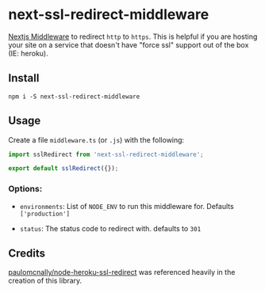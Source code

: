 # next-ssl-redirect-middleware

[Nextjs Middleware](https://nextjs.org/docs/middleware) to redirect `http` to `https`.  This is helpful if you are hosting your site on a service that doesn't have "force ssl" support out of the box (IE: heroku).

## Install 

`npm i -S next-ssl-redirect-middleware`

## Usage

Create a file `middleware.ts` (or `.js`) with the following:

```typescript
import sslRedirect from 'next-ssl-redirect-middleware';

export default sslRedirect({});
```

### Options:

- `environments`: List of `NODE_ENV` to run this middleware for.  Defaults `['production']`

- `status`: The status code to redirect with.  defaults to `301`

## Credits

[paulomcnally/node-heroku-ssl-redirect](https://github.com/paulomcnally/node-heroku-ssl-redirect) was referenced heavily in the creation of this library.
